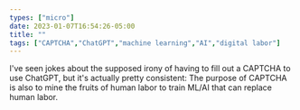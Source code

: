 ```yaml
---
types: ["micro"]
date: 2023-01-07T16:54:26-05:00
title: ""
tags: ["CAPTCHA","ChatGPT","machine learning","AI","digital labor"]
---
```

I've seen jokes about the supposed irony of having to fill out a CAPTCHA to use ChatGPT, but it's actually pretty consistent: The purpose of CAPTCHA is also to mine the fruits of human labor to train ML/AI that can replace human labor.
